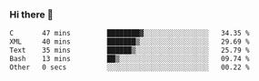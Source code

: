### Hi there 👋

<!--START_SECTION:waka-->

```txt
C       47 mins         ████████▓░░░░░░░░░░░░░░░░   34.35 %
XML     40 mins         ███████▒░░░░░░░░░░░░░░░░░   29.69 %
Text    35 mins         ██████▒░░░░░░░░░░░░░░░░░░   25.79 %
Bash    13 mins         ██▒░░░░░░░░░░░░░░░░░░░░░░   09.74 %
Other   0 secs          ░░░░░░░░░░░░░░░░░░░░░░░░░   00.22 %
```

<!--END_SECTION:waka-->


<!--
**AnkelMauCastillo/AnkelMauCastillo** is a ✨ _special_ ✨ repository because its `README.md` (this file) appears on your GitHub profile.

Here are some ideas to get you started:

- 🔭 I’m currently working on ...
- 🌱 I’m currently learning ...
- 👯 I’m looking to collaborate on ...
- 🤔 I’m looking for help with ...
- 💬 Ask me about ...
- 📫 How to reach me: ...
- 😄 Pronouns: ...
- ⚡ Fun fact: ...
-->

